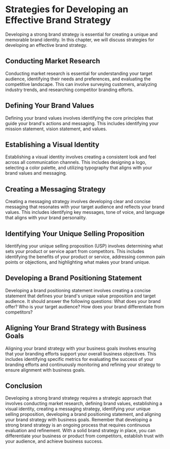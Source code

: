# Strategies for Developing an Effective Brand Strategy

Developing a strong brand strategy is essential for creating a unique and memorable brand identity. In this chapter, we will discuss strategies for developing an effective brand strategy.

Conducting Market Research
--------------------------

Conducting market research is essential for understanding your target audience, identifying their needs and preferences, and evaluating the competitive landscape. This can involve surveying customers, analyzing industry trends, and researching competitor branding efforts.

Defining Your Brand Values
--------------------------

Defining your brand values involves identifying the core principles that guide your brand's actions and messaging. This includes identifying your mission statement, vision statement, and values.

Establishing a Visual Identity
------------------------------

Establishing a visual identity involves creating a consistent look and feel across all communication channels. This includes designing a logo, selecting a color palette, and utilizing typography that aligns with your brand values and messaging.

Creating a Messaging Strategy
-----------------------------

Creating a messaging strategy involves developing clear and concise messaging that resonates with your target audience and reflects your brand values. This includes identifying key messages, tone of voice, and language that aligns with your brand personality.

Identifying Your Unique Selling Proposition
-------------------------------------------

Identifying your unique selling proposition (USP) involves determining what sets your product or service apart from competitors. This includes identifying the benefits of your product or service, addressing common pain points or objections, and highlighting what makes your brand unique.

Developing a Brand Positioning Statement
----------------------------------------

Developing a brand positioning statement involves creating a concise statement that defines your brand's unique value proposition and target audience. It should answer the following questions: What does your brand offer? Who is your target audience? How does your brand differentiate from competitors?

Aligning Your Brand Strategy with Business Goals
------------------------------------------------

Aligning your brand strategy with your business goals involves ensuring that your branding efforts support your overall business objectives. This includes identifying specific metrics for evaluating the success of your branding efforts and continuously monitoring and refining your strategy to ensure alignment with business goals.

Conclusion
----------

Developing a strong brand strategy requires a strategic approach that involves conducting market research, defining brand values, establishing a visual identity, creating a messaging strategy, identifying your unique selling proposition, developing a brand positioning statement, and aligning your brand strategy with business goals. Remember that developing a strong brand strategy is an ongoing process that requires continuous evaluation and refinement. With a solid brand strategy in place, you can differentiate your business or product from competitors, establish trust with your audience, and achieve business success.
